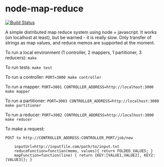# node-map-reduce

[![Build Status](https://travis-ci.org/andrewpmckenzie/node-map-reduce.svg?branch=master)](https://travis-ci.org/andrewpmckenzie/node-map-reduce)

A simple distributed map reduce system using node + javascript. It works (on localhost at least), but be warned -
it is really slow. Only transfer of strings as map values, and reduce memos are supported at the moment.

To run a local environment (1 controller, 2 mappers, 1 partitioner, 3 reducers): `make`

To run tests: `make test`

To run a controller: `PORT=3000 make controller`

To run a mapper: `PORT=3001 CONTROLLER_ADDRESS=http://localhost:3000 make mapper`

To run a partitioner: `PORT=3003 CONTROLLER_ADDRESS=http://localhost:3000 make partitioner`

To run a reducer: `PORT=3002 CONTROLLER_ADDRESS=http://localhost:3000 make reducer`

To make a request:

    POST to http://CONTROLLER_ADDRESS:CONTROLLER_PORT/job/new

        inputUrl=http://inputfile.com/path/to/input.txt
        reduceFunction=function(memo, values){ return FOLDED_VALUES; }
        mapFunction=function(line) { return {KEY:[VALUE1,VALUE2], KEY2:[VALUE3]}; }
